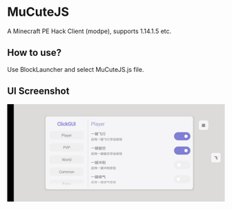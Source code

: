 # MuCuteJS
A Minecraft PE Hack Client (modpe), supports 1.14.1.5 etc.

## How to use?
Use BlockLauncher and select MuCuteJS.js file.

## UI Screenshot
![UI Screenshot](images/cover.jpg)